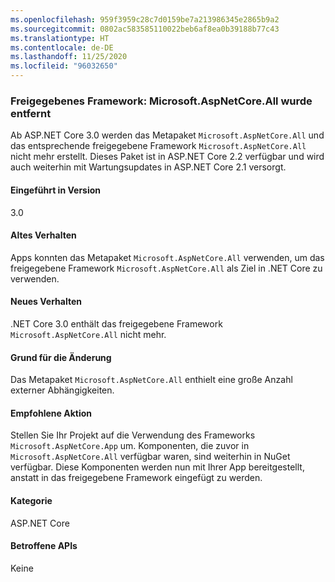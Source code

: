 ```yaml
---
ms.openlocfilehash: 959f3959c28c7d0159be7a213986345e2865b9a2
ms.sourcegitcommit: 0802ac583585110022beb6af8ea0b39188b77c43
ms.translationtype: HT
ms.contentlocale: de-DE
ms.lasthandoff: 11/25/2020
ms.locfileid: "96032650"
---
```

### <a name="shared-framework-removed-microsoftaspnetcoreall"></a>Freigegebenes Framework: Microsoft.AspNetCore.All wurde entfernt

Ab ASP.NET Core 3.0 werden das Metapaket `Microsoft.AspNetCore.All` und das entsprechende freigegebene Framework `Microsoft.AspNetCore.All` nicht mehr erstellt. Dieses Paket ist in ASP.NET Core 2.2 verfügbar und wird auch weiterhin mit Wartungsupdates in ASP.NET Core 2.1 versorgt.

#### <a name="version-introduced"></a>Eingeführt in Version

3.0

#### <a name="old-behavior"></a>Altes Verhalten

Apps konnten das Metapaket `Microsoft.AspNetCore.All` verwenden, um das freigegebene Framework `Microsoft.AspNetCore.All` als Ziel in .NET Core zu verwenden.

#### <a name="new-behavior"></a>Neues Verhalten

.NET Core 3.0 enthält das freigegebene Framework `Microsoft.AspNetCore.All` nicht mehr.

#### <a name="reason-for-change"></a>Grund für die Änderung

Das Metapaket `Microsoft.AspNetCore.All` enthielt eine große Anzahl externer Abhängigkeiten.

#### <a name="recommended-action"></a>Empfohlene Aktion

Stellen Sie Ihr Projekt auf die Verwendung des Frameworks `Microsoft.AspNetCore.App` um. Komponenten, die zuvor in `Microsoft.AspNetCore.All` verfügbar waren, sind weiterhin in NuGet verfügbar. Diese Komponenten werden nun mit Ihrer App bereitgestellt, anstatt in das freigegebene Framework eingefügt zu werden.

#### <a name="category"></a>Kategorie

ASP.NET Core

#### <a name="affected-apis"></a>Betroffene APIs

Keine

<!-- 

#### Affected APIs

Not detectable via API analysis

-->
